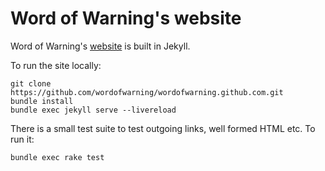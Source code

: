 # Word of Warning's website

Word of Warning's [website](https://wordofwarning.org) is built in Jekyll.

To run the site locally:

```
git clone https://github.com/wordofwarning/wordofwarning.github.com.git
bundle install
bundle exec jekyll serve --livereload
```

There is a small test suite to test outgoing links, well formed HTML etc. To run it:

```
bundle exec rake test
```
